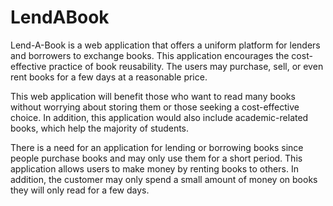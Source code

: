 # LendABook
Lend-A-Book is a web application that offers a uniform platform for lenders and borrowers to exchange books. This application encourages the cost-effective practice of book reusability. The users may purchase, sell, or even rent books for a few days at a reasonable price.

This web application will benefit those who want to read many books without worrying about storing them or those seeking a cost-effective choice. In addition, this application would also include academic-related books, which help the majority of students. 

There is a need for an application for lending or borrowing books since people purchase books and may only use them for a short period. This application allows users to make money by renting books to others. In addition, the customer may only spend a small amount of money on books they will only read for a few days.

